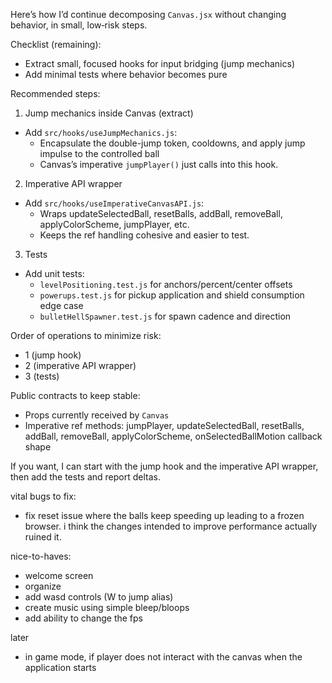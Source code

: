 Here’s how I’d continue decomposing `Canvas.jsx` without changing behavior, in small, low‑risk steps.

Checklist (remaining):

- Extract small, focused hooks for input bridging (jump mechanics)
- Add minimal tests where behavior becomes pure

Recommended steps:

1. Jump mechanics inside Canvas (extract)

- Add `src/hooks/useJumpMechanics.js`:
  - Encapsulate the double-jump token, cooldowns, and apply jump impulse to the controlled ball
  - Canvas’s imperative `jumpPlayer()` just calls into this hook.

2. Imperative API wrapper

- Add `src/hooks/useImperativeCanvasAPI.js`:
  - Wraps updateSelectedBall, resetBalls, addBall, removeBall, applyColorScheme, jumpPlayer, etc.
  - Keeps the ref handling cohesive and easier to test.

3. Tests

- Add unit tests:
  - `levelPositioning.test.js` for anchors/percent/center offsets
  - `powerups.test.js` for pickup application and shield consumption edge case
  - `bulletHellSpawner.test.js` for spawn cadence and direction

Order of operations to minimize risk:

- 1 (jump hook)
- 2 (imperative API wrapper)
- 3 (tests)

Public contracts to keep stable:

- Props currently received by `Canvas`
- Imperative ref methods: jumpPlayer, updateSelectedBall, resetBalls, addBall, removeBall, applyColorScheme, onSelectedBallMotion callback shape

If you want, I can start with the jump hook and the imperative API wrapper, then add the tests and report deltas.

vital bugs to fix:

- fix reset issue where the balls keep speeding up leading to a frozen browser. i think the changes intended to improve performance actually ruined it.

nice-to-haves:

- welcome screen
- organize
- add wasd controls (W to jump alias)
- create music using simple bleep/bloops
- add ability to change the fps

later

- in game mode, if player does not interact with the canvas when the application starts
